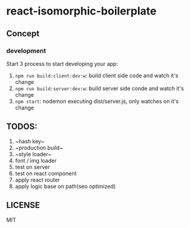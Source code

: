 # react-isomorphic-boilerplate

## Concept
### development
Start 3 process to start developing your app:
1. `npm run build:client:dev:w`: build client side code and watch it's change
2. `npm run build:server:dev:w`: build server side conde and watch it's change
3. `npm start`: nodemon executing dist/server.js, only watches on it's change

## TODOS:
1. ~hash key~
2. ~production build~
3. ~style loader~
4. font / img loader
5. test on server
6. test on react component
7. apply react router
8. apply logic base on path(seo optimized)

## LICENSE
MIT
